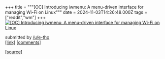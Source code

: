 +++
title = """[OC] Introducing iwmenu: A menu-driven interface for managing Wi-Fi on Linux"""
date = 2024-11-03T14:26:48.000Z
tags = ["reddit","wm"]
+++
[![[OC] Introducing iwmenu: A menu-driven interface for managing Wi-Fi on Linux](https://preview.redd.it/icmh3zss4pyd1.gif?width=640&crop=smart&s=a10232c170c65b2da0ccbe9ac5fb50e059941b9b "[OC] Introducing iwmenu: A menu-driven interface for managing Wi-Fi on Linux")](https://www.reddit.com/r/unixporn/comments/1gio1b7/oc_introducing_iwmenu_a_menudriven_interface_for/)

submitted by [/u/e-tho](https://www.reddit.com/user/e-tho)  
[\[link\]](https://i.redd.it/icmh3zss4pyd1.gif) [\[comments\]](https://www.reddit.com/r/unixporn/comments/1gio1b7/oc_introducing_iwmenu_a_menudriven_interface_for/)

[[source]](https://www.reddit.com/r/unixporn/comments/1gio1b7/oc_introducing_iwmenu_a_menudriven_interface_for/)
